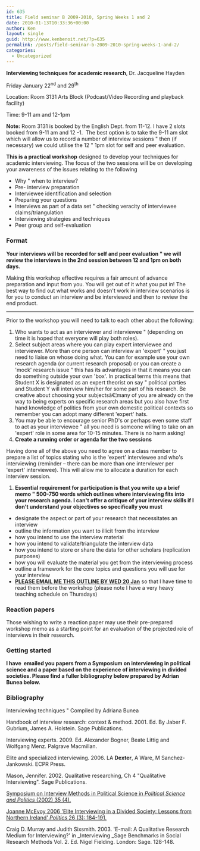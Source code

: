 ```yaml
---
id: 635
title: Field seminar B 2009-2010, Spring Weeks 1 and 2
date: 2010-01-13T10:33:36+00:00
author: Ken
layout: single
guid: http://www.kenbenoit.net/?p=635
permalink: /posts/field-seminar-b-2009-2010-spring-weeks-1-and-2/
categories:
  - Uncategorized
---
```

**Interviewing techniques for academic research**, Dr. Jacqueline Hayden


  Friday January 22<sup>nd</sup> and 29<sup>th</sup>


Location: Room 3131 Arts Block (Podcast/Video Recording and playback facility)

Time: 9-11 am and 12-1pm


  **Note:** Room 3131 is booked by the English Dept. from 11-12. I have 2 slots booked from 9-11 am and 12 -1.  The best option is to take the 9-11 am slot which will allow us to record a number of interview sessions " then (if necessary) we could utilise the 12 " 1pm slot for self and peer evaluation.


**This is a practical workshop** designed to develop your techniques for academic interviewing. The focus of the two sessions will be on developing your awareness of the issues relating to the following

  * Why " when to interview?
  * Pre- interview preparation
  * Interviewee identification and selection
  * Preparing your questions
  * Interviews as part of a data set " checking veracity of interviewee claims/triangulation
  * Interviewing strategies and techniques
  * Peer group and self-evaluation

### Format

**Your interviews will be recorded for self and peer evaluation " we will review the interviews in the 2nd session between 12 and 1pm on both days.**

Making this workshop effective requires a fair amount of advance preparation and input from you. You will get out of it what you put in! The best way to find out what works and doesn't work in interview scenarios is for you to conduct an interview and be interviewed and then to review the end product.

 ****

Prior to the workshop you will need to talk to each other about the following:

  1. Who wants to act as an interviewer and interviewee " (depending on time it is hoped that everyone will play both roles).
  2. Select subject areas where you can play expert interviewee and interviewer. More than one person can interview an 'expert' " you just need to liaise on whose doing what. You can for example use your own research agenda (or current research proposal) or you can create a 'mock' research issue " this has its advantages in that it means you can do something outside your own 'box'. In practical terms this means that Student X is designated as an expert theorist on say " political parties and Student Y will interview him/her for some part of his research. Be creative about choosing your subjectsâ€¦many of you are already on the way to being experts on specific research areas but you also have first hand knowledge of politics from your own domestic political contexts so remember you can adopt many different 'expert' hats.
  3. You may be able to encourage senior PhD's or perhaps even some staff to act as your interviewee " all you need is someone willing to take on an 'expert' role in some area for 10-15 minutes. There is no harm asking!
  4. **Create a running order or agenda for the two sessions**

Having done all of the above you need to agree on a class member to prepare a list of topics stating who is the 'expert' interviewee and who's interviewing (reminder &#8211; there can be more than one interviewer per 'expert' interviewee). This will allow me to allocate a duration for each interview session.

  1. **Essential requirement for participation is that you write up a brief memo " 500-750 words which outlines where interviewing fits into your research agenda. I can't offer a critique of your interview skills if I don't understand your objectives so specifically you must**

  * designate the aspect or part of your research that necessitates an interview
  * outline the information you want to illicit from the interview
  * how you intend to use the interview material
  * how you intend to validate/triangulate the interview data
  * how you intend to store or share the data for other scholars (replication purposes)
  * how you will evaluate the material you get from the interviewing process
  * outline a framework for the core topics and questions you will use for your interview
  * **<span style="text-decoration: underline;">PLEASE EMAIL ME THIS OUTLINE BY WED 20 Jan</span>** <span style="text-decoration: underline;"></span>so that I have time to read them before the workshop (please note I have a very heavy teaching schedule on Thursdays)

### Reaction papers

Those wishing to write a reaction paper may use their pre-prepared workshop memo as a starting point for an evaluation of the projected role of interviews in their research.

### Getting started

**I have  emailed you papers from a Symposium on interviewing in political science and a paper based on the experience of interviewing in divided societies. Please find a fuller bibliography below prepared by Adrian Bunea below.**

### Bibliography

Interviewing techniques " Compiled by Adriana Bunea


  Handbook of interview research: context & method. 2001. Ed. By Jaber F. Gubrium, James A. Holstein. Sage Publications.



  Interviewing experts. 2009. Ed. Alexander Bogner, Beate Littig and Wolfgang Menz. Palgrave Macmillan.



  Elite and specialized interviewing. 2006. LA **Dexter**, A Ware, M Sanchez-Jankowski. ECPR Press.



  Mason, Jennifer. 2002. Qualitative researching, Ch 4 "Qualitative Interviewing". Sage Publications.



  [Symposium on Interview Methods in Political Science in ](http://www.tcd.ie/Political_Science/local/courses/fieldsem/PS_Symposium_Interviewing.pdf)_[Political Science and Politics ](http://www.tcd.ie/Political_Science/local/courses/fieldsem/PS_Symposium_Interviewing.pdf)_[(2002) 35 (4).](http://www.tcd.ie/Political_Science/local/courses/fieldsem/PS_Symposium_Interviewing.pdf)



  [Joanne McEvoy 2006 'Elite Interviewing in a Divided Society: Lessons from Northern Ireland' ](http://www.tcd.ie/Political_Science/local/courses/fieldsem/McEvoy.pdf)_[Politics ](http://www.tcd.ie/Political_Science/local/courses/fieldsem/McEvoy.pdf)_[26 (3): 184-191.](http://www.tcd.ie/Political_Science/local/courses/fieldsem/McEvoy.pdf)



  Craig D. Murray and Judith Sixsmith. 2003. 'E-mail: A Qualitative Research Medium for Interviewing?' in _Interviewing _Sage Benchmarks in Social Research Methods Vol. 2. Ed. Nigel Fielding. London: Sage. 128-148.
